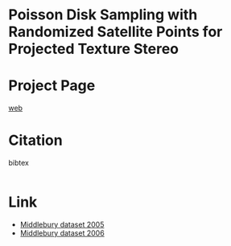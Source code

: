 # Poisson Disk Sampling with Randomized Satellite Points for Projected Texture Stereo

# Project Page
[web](https://norishigefukushima.github.io/PDSRSP_ProjectedTextureStereo/)

# Citation


bibtex
```
```

# Link
* [Middlebury dataset 2005](https://vision.middlebury.edu/stereo/data/scenes2005/)
* [Middlebury dataset 2006](https://vision.middlebury.edu/stereo/data/scenes2006/)

